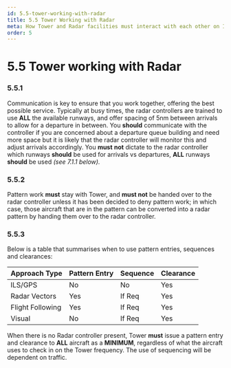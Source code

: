 ```yaml
---
id: 5.5-tower-working-with-radar
title: 5.5 Tower Working with Radar
meta: How Tower and Radar facilities must interact with each other on Infinite Flight.
order: 5
---
```


# 5.5  Tower working with Radar

 

### 5.5.1    

Communication is key to ensure that you work together, offering the best possible service. Typically at busy times, the radar controllers are trained to use **ALL** the available runways, and offer spacing of 5nm between arrivals to allow for a departure in between. You **should** communicate with the controller if you are concerned about a departure queue building and need more space but it is likely that the radar controller will monitor this and adjust arrivals accordingly. You **must** **not** dictate to the radar controller which runways **should** be used for arrivals vs departures, **ALL** runways **should** be used *(see 7.1.1 below).*



### 5.5.2    

Pattern work **must** stay with Tower, and **must not** be handed over to the radar controller unless it has been decided to deny pattern work; in which case, those aircraft that are in the pattern can be converted into a radar pattern by handing them over to the radar controller.

 

### 5.5.3    

Below is a table that summarises when to use pattern entries, sequences and clearances:

 

| **Approach  Type** | **Pattern Entry** | **Sequence** | **Clearance** |
| ------------------ | ----------------- | ------------ | ------------- |
| ILS/GPS            | No                | No           | Yes           |
| Radar Vectors      | Yes               | If  Req      | Yes           |
| Flight Following   | Yes               | If  Req      | Yes           |
| Visual             | No                | If  Req      | Yes           |



When there is no Radar controller present, Tower **must** issue a pattern entry and clearance to **ALL** aircraft as a **MINIMUM**, regardless of what the aircraft uses to check in on the Tower frequency. The use of sequencing will be dependent on traffic.

 